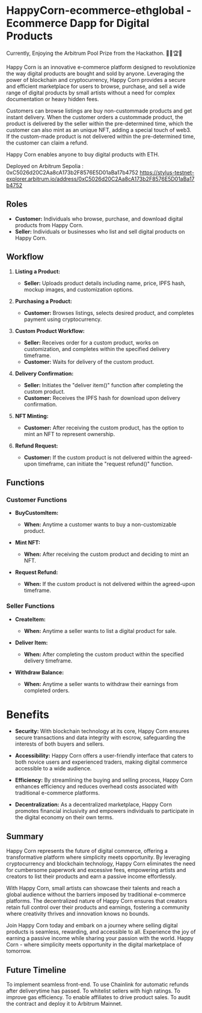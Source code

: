 # HappyCorn-ecommerce-ethglobal - Ecommerce Dapp for Digital Products
Currently, Enjoying the Arbitrum Pool Prize from the Hackathon. 🙌🏾🏆✨

Happy Corn is an innovative e-commerce platform designed to revolutionize the way digital products are bought and sold by anyone. Leveraging the power of blockchain  and cryptocurrency, Happy Corn provides a secure and efficient marketplace for users to browse, purchase, and sell a wide range of digital products by small artists without a need for complex documentation or heavy hidden fees.

Customers can browse listings are buy non-custommade products and get instant delivery. When the customer orders a custommade product, the product is delivered by the seller within the pre-determined time, which the customer can also mint as an unique NFT, adding a special touch of web3. If the custom-made product is not delivered within the pre-determined time, the customer can claim a refund. 

Happy Corn enables anyone to buy digital products with ETH.

Deployed on Arbitrum Sepolia : 0xC5026d20C2Aa8cA173b2F8576E5D01aBa17b4752
https://stylus-testnet-explorer.arbitrum.io/address/0xC5026d20C2Aa8cA173b2F8576E5D01aBa17b4752


## Roles

- **Customer:** Individuals who browse, purchase, and download digital products from Happy Corn.
- **Seller:** Individuals or businesses who list and sell digital products on Happy Corn.

## Workflow

1. **Listing a Product:**
   - **Seller:** Uploads product details including name, price, IPFS hash, mockup images, and customization options.
   
2. **Purchasing a Product:**
   - **Customer:** Browses listings, selects desired product, and completes payment using cryptocurrency.
   
3. **Custom Product Workflow:**
   - **Seller:** Receives order for a custom product, works on customization, and completes within the specified delivery timeframe.
   - **Customer:** Waits for delivery of the custom product.
   
4. **Delivery Confirmation:**
   - **Seller:** Initiates the "deliver item()" function after completing the custom product.
   - **Customer:** Receives the IPFS hash for download upon delivery confirmation.
   
5. **NFT Minting:**
   - **Customer:** After receiving the custom product, has the option to mint an NFT to represent ownership.

6. **Refund Request:**
   - **Customer:** If the custom product is not delivered within the agreed-upon timeframe, can initiate the "request refund()" function.

## Functions

### Customer Functions

- **BuyCustomItem:**
  - **When:** Anytime a customer wants to buy a non-customizable product.
  
- **Mint NFT:**
  - **When:** After receiving the custom product and deciding to mint an NFT.

- **Request Refund:**
  - **When:** If the custom product is not delivered within the agreed-upon timeframe.

### Seller Functions

- **CreateItem:**
  - **When:** Anytime a seller wants to list a digital product for sale.
  
- **Deliver Item:**
  - **When:** After completing the custom product within the specified delivery timeframe.
  
- **Withdraw Balance:**
  - **When:** Anytime a seller wants to withdraw their earnings from completed orders.

# Benefits

- **Security:** With blockchain technology at its core, Happy Corn ensures secure transactions and data integrity with escrow, safeguarding the interests of both buyers and sellers.
   
- **Accessibility:** Happy Corn offers a user-friendly interface that caters to both novice users and experienced traders, making digital commerce accessible to a wide audience.
   
- **Efficiency:** By streamlining the buying and selling process, Happy Corn enhances efficiency and reduces overhead costs associated with traditional e-commerce platforms.
   
- **Decentralization:** As a decentralized marketplace, Happy Corn promotes financial inclusivity and empowers individuals to participate in the digital economy on their own terms.

## Summary

Happy Corn represents the future of digital commerce, offering a transformative platform where simplicity meets opportunity. By leveraging cryptocurrency and blockchain technology, Happy Corn eliminates the need for cumbersome paperwork and excessive fees, empowering artists and creators to list their products and earn a passive income effortlessly.

With Happy Corn, small artists can showcase their talents and reach a global audience without the barriers imposed by traditional e-commerce platforms. The decentralized nature of Happy Corn ensures that creators retain full control over their products and earnings, fostering a community where creativity thrives and innovation knows no bounds.

Join Happy Corn today and embark on a journey where selling digital products is seamless, rewarding, and accessible to all. Experience the joy of earning a passive income while sharing your passion with the world. Happy Corn - where simplicity meets opportunity in the digital marketplace of tomorrow.

## Future Timeline

To implement seamless front-end.
To use Chainlink for automatic refunds after deliverytime has passed.
To whitelist sellers with high ratings.
To improve gas efficiency.
To enable affiliates to drive product sales.
To audit the contract and deploy it to Arbitrum Mainnet.







